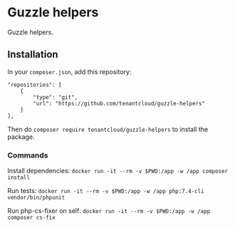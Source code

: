 # Guzzle helpers

Guzzle helpers.

## Installation

In your `composer.json`, add this repository:
```
"repositories": [
    {
        "type": "git",
        "url": "https://github.com/tenantcloud/guzzle-helpers"
    }
],
```
Then do `composer require tenantcloud/guzzle-helpers` to install the package.

### Commands
Install dependencies:
`docker run -it --rm -v $PWD:/app -w /app composer install`

Run tests:
`docker run -it --rm -v $PWD:/app -w /app php:7.4-cli vendor/bin/phpunit`

Run php-cs-fixer on self:
`docker run -it --rm -v $PWD:/app -w /app composer cs-fix`
